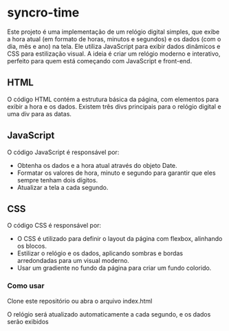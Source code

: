 # syncro-time

Este projeto é uma implementação de um relógio digital simples, que exibe a hora atual (em formato de horas, minutos e segundos) e os dados (com o dia, mês e ano) na tela. Ele utiliza JavaScript para exibir dados dinâmicos e CSS para estilização visual. A ideia é criar um relógio moderno e interativo, perfeito para quem está começando com JavaScript e front-end.

## HTML
O código HTML contém a estrutura básica da página, com elementos para exibir a hora e os dados. Existem três divs principais para o relógio digital e uma div para as datas.

## JavaScript
O código JavaScript é responsável por:

- Obtenha os dados e a hora atual através do objeto Date.
- Formatar os valores de hora, minuto e segundo para garantir que eles sempre tenham dois dígitos.
- Atualizar a tela a cada segundo.

## CSS
O código CSS é responsável por:
-  O CSS é utilizado para definir o layout da página com flexbox, alinhando os blocos.
-  Estilizar o relógio e os dados, aplicando sombras e bordas arredondadas para um visual moderno.
-  Usar um gradiente no fundo da página para criar um fundo colorido.


### Como usar
Clone este repositório ou abra o arquivo index.html 

O relógio será atualizado automaticamente a cada segundo, e os dados serão exibidos

